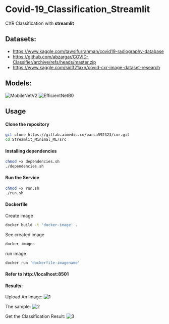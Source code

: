 # Covid-19_Classification_Streamlit
CXR Classification with **streamlit**

## Datasets:
* https://www.kaggle.com/tawsifurrahman/covid19-radiography-database
* https://github.com/abzargar/COVID-Classifier/archive/refs/heads/master.zip
* https://www.kaggle.com/sid321axn/covid-cxr-image-dataset-research

## Models:

 ![MobileNetV2](Streamlit_Minimal_ML/Images/MobileNetV2.png)
 ![EfficientNetB0](Streamlit_Minimal_ML/Images/EfficientNetB0.png)

## Usage

#### Clone the repository
```bash
git clone https://gitlab.aimedic.co/parsa592323/cxr.git
cd Streamlit_Minimal_ML/src
```

#### Installing dependencies
```bash
chmod +x dependencies.sh
./dependencies.sh
```

#### Run the Service
```bash
chmod +x run.sh
./run.sh
```
#### Dockerfile

Create image

```bash
docker build -t 'docker-image' .
```
See created image

```bash
docker images
```

run image

```bash
docker run 'dockerfile-imagename'
```


#### Refer to http://localhost:8501

#### Results:

Upload An Image:
![1](Streamlit_Minimal_ML/Images/upload_image.png)

The sample:
![2](Streamlit_Minimal_ML/Images/COVID-19.jpeg)

Get the Classification Result:
![3](Streamlit_Minimal_ML/Images/result.png)




